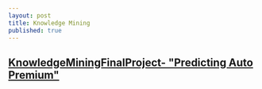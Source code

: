 ```yaml
---
layout: post
title: Knowledge Mining
published: true
---
```


## <a href="Auto_Premium_Prediction.html">KnowledgeMiningFinalProject- "Predicting Auto Premium"</a>
